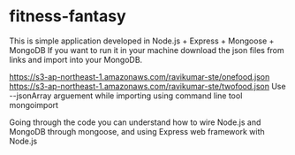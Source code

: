 fitness-fantasy
===============
This is simple application developed in Node.js + Express + Mongoose + MongoDB
If you want to run it in your machine download the json files from links and import 
into your MongoDB.

https://s3-ap-northeast-1.amazonaws.com/ravikumar-ste/onefood.json
https://s3-ap-northeast-1.amazonaws.com/ravikumar-ste/twofood.json
   Use --jsonArray arguement while importing using command line tool mongoimport

Going through the code you can understand how to wire Node.js and MongoDB through mongoose,
and using Express web framework with Node.js
